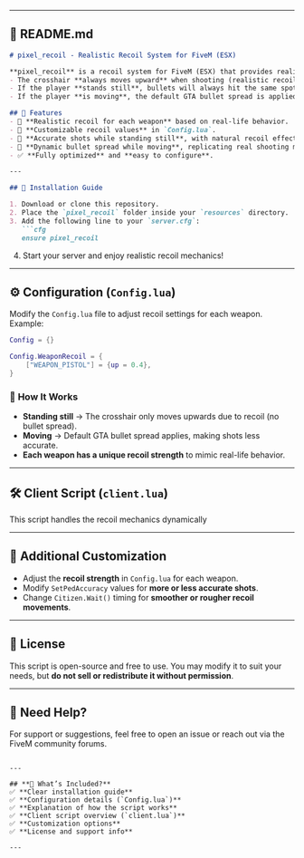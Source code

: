 
---

## **📄 README.md**
```md
# pixel_recoil - Realistic Recoil System for FiveM (ESX)

**pixel_recoil** is a recoil system for FiveM (ESX) that provides realistic firearm recoil behavior based on real-life characteristics. This script ensures:
- The crosshair **always moves upward** when shooting (realistic recoil).
- If the player **stands still**, bullets will always hit the same spot (no random spread).
- If the player **is moving**, the default GTA bullet spread is applied.

## 🚀 Features
- 🎯 **Realistic recoil for each weapon** based on real-life behavior.
- 🔧 **Customizable recoil values** in `Config.lua`.
- 🏹 **Accurate shots while standing still**, with natural recoil effect.
- 🚶 **Dynamic bullet spread while moving**, replicating real shooting mechanics.
- ✅ **Fully optimized** and **easy to configure**.

---

## 📂 Installation Guide

1. Download or clone this repository.
2. Place the `pixel_recoil` folder inside your `resources` directory.
3. Add the following line to your `server.cfg`:
   ```cfg
   ensure pixel_recoil
   ```
4. Start your server and enjoy realistic recoil mechanics!

---

## ⚙️ Configuration (`Config.lua`)

Modify the `Config.lua` file to adjust recoil settings for each weapon. Example:

```lua
Config = {}

Config.WeaponRecoil = {
    ["WEAPON_PISTOL"] = {up = 0.4},
}
```

### 🎯 **How It Works**
- **Standing still** → The crosshair only moves upwards due to recoil (no bullet spread).
- **Moving** → Default GTA bullet spread applies, making shots less accurate.
- **Each weapon has a unique recoil strength** to mimic real-life behavior.

---

## 🛠️ Client Script (`client.lua`)

This script handles the recoil mechanics dynamically

---

## 🔧 Additional Customization

- Adjust the **recoil strength** in `Config.lua` for each weapon.
- Modify `SetPedAccuracy` values for **more or less accurate shots**.
- Change `Citizen.Wait()` timing for **smoother or rougher recoil movements**.

---

## 📜 License

This script is open-source and free to use. You may modify it to suit your needs, but **do not sell or redistribute it without permission**.

---

## 🎯 Need Help?

For support or suggestions, feel free to open an issue or reach out via the FiveM community forums.
```

---

## **📌 What’s Included?**
✅ **Clear installation guide**  
✅ **Configuration details (`Config.lua`)**  
✅ **Explanation of how the script works**  
✅ **Client script overview (`client.lua`)**  
✅ **Customization options**  
✅ **License and support info**  

---

